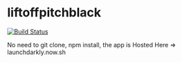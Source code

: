 # liftoffpitchblack

[![Build Status](https://circleci.com/gh/PerStirpes/liftoffpitchblack/tree/master.svg?style=svg)](https://circleci.com/gh/PerStirpes/liftoffpitchblack/tree/master)

No need to git clone, npm install, the app is
Hosted Here => launchdarkly.now.sh
